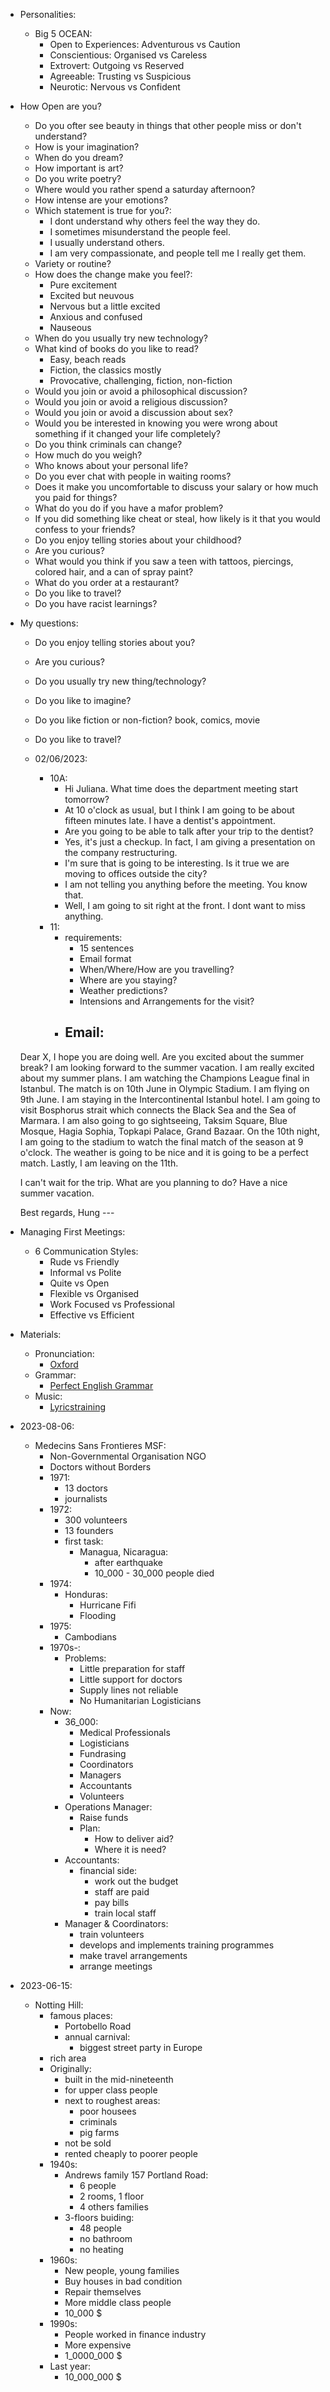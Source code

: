 



- Personalities:
    - Big 5 OCEAN:
        - Open to Experiences:
            Adventurous vs Caution
        - Conscientious:
            Organised vs Careless
        - Extrovert:
            Outgoing vs Reserved
        - Agreeable:
            Trusting vs Suspicious
        - Neurotic:
            Nervous vs Confident

- How Open are you?
    - Do you ofter see beauty in things that other people miss or don't understand?
    - How is your imagination?
    - When do you dream?
    - How important is art?
    - Do you write poetry?
    - Where would you rather spend a saturday afternoon?
    - How intense are your emotions?
    - Which statement is true for you?:
        - I dont understand why others feel the way they do.
        - I sometimes misunderstand the people feel.
        - I usually understand others.
        - I am very compassionate, and people tell me I really get them.
    - Variety or routine?
    - How does the change make you feel?:
        - Pure excitement
        - Excited but neuvous
        - Nervous but a little excited
        - Anxious and confused
        - Nauseous
    - When do you usually try new technology?
    - What kind of books do you like to read?
        - Easy, beach reads
        - Fiction, the classics mostly
        - Provocative, challenging, fiction, non-fiction
    - Would you join or avoid a philosophical discussion?
    - Would you join or avoid a religious discussion?
    - Would you join or avoid a discussion about sex?
    - Would you be interested in knowing you were wrong about something if it changed your life completely?
    - Do you think criminals can change?
    - How much do you weigh?
    - Who knows about your personal life?
    - Do you ever chat with people in waiting rooms?
    - Does it make you uncomfortable to discuss your salary or how much you paid for things?
    - What do you do if you have a mafor problem?
    - If you did something like cheat or steal, how likely is it that you would confess to your friends?
    - Do you enjoy telling stories about your childhood?
    - Are you curious?
    - What would you think if you saw a teen with tattoos, piercings, colored hair, and a can of spray paint?
    - What do you order at a restaurant?
    - Do you like to travel?
    - Do you have racist learnings?

- My questions:
    - Do you enjoy telling stories about you?
    - Are you curious?
    - Do you usually try new thing/technology?
    - Do you like to imagine?
    - Do you like fiction or non-fiction? book, comics, movie
    - Do you like to travel?


    - 02/06/2023:
        - 10A:
            - Hi Juliana. What time does the department meeting start tomorrow?
            - At 10 o'clock as usual, but I think I am going to be about fifteen minutes late. I have a dentist's appointment.
            - Are you going to be able to talk after your trip to the dentist?
            - Yes, it's just a checkup. In fact, I am giving a presentation on the company restructuring.
            - I'm sure that is going to be interesting. Is it true we are moving to offices outside the city?
            - I am not telling you anything before the meeting. You know that.
            - Well, I am going to sit right at the front. I dont want to miss anything.
        - 11:
            - requirements:
                - 15 sentences
                - Email format
                - When/Where/How are you travelling?
                - Where are you staying?
                - Weather predictions?
                - Intensions and Arrangements for the visit?
            - Email:
                ---
    Dear X,
    I hope you are doing well.
    Are you excited about the summer break?
    I am looking forward to the summer vacation. I am really excited about my summer plans.
    I am watching the Champions League final in Istanbul. The match is on 10th June in Olympic Stadium. I am flying on 9th June. I am staying in the Intercontinental Istanbul hotel. I am going to visit Bosphorus strait which connects the Black Sea and the Sea of Marmara. I am also going to go sightseeing, Taksim Square, Blue Mosque, Hagia Sophia, Topkapi Palace, Grand Bazaar. On the 10th night, I am going to the stadium to watch the final match of the season at 9 o'clock. The weather is going to be nice and it is going to be a perfect match. Lastly, I am leaving on the 11th.

    I can't wait for the trip. What are you planning to do?
    Have a nice summer vacation.

    Best regards,
    Hung
                ---


- Managing First Meetings:
    - 6 Communication Styles:
        - Rude vs Friendly
        - Informal vs Polite
        - Quite vs Open
        - Flexible vs Organised
        - Work Focused vs Professional
        - Effective vs Efficient

- Materials:
    - Pronunciation:
        - [Oxford](https://elt.oup.com/student/englishfile/advanced3/pronunciation?cc=global&selLanguage=en)
    - Grammar:
        - [Perfect English Grammar](https://www.perfect-english-grammar.com/)
    - Music:
        - [Lyricstraining](https://lyricstraining.com/)


- 2023-08-06:
    - Medecins Sans Frontieres MSF:
        - Non-Governmental Organisation NGO
        - Doctors without Borders
        - 1971:
            - 13 doctors
            - journalists
        - 1972:
            - 300 volunteers
            - 13 founders
            - first task:
                - Managua, Nicaragua:
                    - after earthquake
                    - 10_000 - 30_000 people died
        - 1974:
            - Honduras:
                - Hurricane Fifi
                - Flooding
        - 1975:
            - Cambodians
        - 1970s-:
            - Problems:
                - Little preparation for staff
                - Little support for doctors
                - Supply lines not reliable
                - No Humanitarian Logisticians
        - Now:
            - 36_000:
                - Medical Professionals
                - Logisticians
                - Fundrasing
                - Coordinators
                - Managers
                - Accountants
                - Volunteers
            - Operations Manager:
                - Raise funds
                - Plan:
                    - How to deliver aid?
                    - Where it is need?
            - Accountants:
                - financial side:
                    - work out the budget
                    - staff are paid
                    - pay bills
                    - train local staff
            - Manager & Coordinators:
                - train volunteers
                - develops and implements training programmes
                - make travel arrangements
                - arrange meetings


- 2023-06-15:
    - Notting Hill:
        - famous places:
            - Portobello Road
            - annual carnival:
                - biggest street party in Europe
        - rich area
        - Originally:
            - built in the mid-nineteenth
            - for upper class people
            - next to roughest areas:
                - poor housees
                - criminals
                - pig farms
            - not be sold
            - rented cheaply to poorer people
        - 1940s:
            - Andrews family 157 Portland Road:
                - 6 people
                - 2 rooms, 1 floor
                - 4 others families
            - 3-floors buiding:
                - 48 people
                - no bathroom
                - no heating
        - 1960s:
            - New people, young families
            - Buy houses in bad condition
            - Repair themselves
            - More middle class people
            - 10_000 $
        - 1990s:
            - People worked in finance industry
            - More expensive
            - 1_0000_000 $
        - Last year:
            - 10_000_000 $